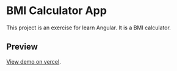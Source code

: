 # BMI Calculator App

This project is an exercise for learn Angular.
It is a BMI calculator.

## Preview

[View demo on vercel](https://angular-bmi.vercel.app/).

